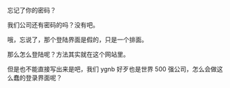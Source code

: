 忘记了你的密码？



我们公司还有密码的吗？没有吧。





哦，忘说了，那个登陆界面是假的，只是一个排面。







那么怎么登陆呢？方法其实就在这个网站里。


但是也不能直接写出来是吧，我们 ygnb 好歹也是世界 500 强公司，怎么会做这么蠢的登录界面呢？


